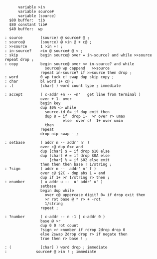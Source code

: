           variable >in
          variable source#
          variable (source)
      $80 buffer:  tib
      $80 constant tib#
      $40 buffer:  wp

    : source        (source) @ source# @ ;
    : source@       (source) @ >in @ + c@ ;
    : >>source      1 >in +! ;
    : in-source?    >in @ source# @ < ;
    : skip          begin source@ over = in-source? and while >>source repeat drop ;
    : copy          begin source@ over <> in-source? and while
                      source@ wp cappend   >>source
                    repeat in-source? if >>source then drop ;
    : word          0 wp tuck c! swap dup skip copy ;
    : char          bl word 1+ c@ ;
    : .(            [char] ) word count type ; immediate

    : accept        ( c-addr +n -- +n'   get line from terminal )
                    over + 1- over
                    begin key
                    dup $0A <> while
                      source-id 0= if dup emit then
                      dup 8 = if  drop 1-  >r over r> umax
                              else  over c!  1+ over umin
                      then
                    repeat
                    drop nip swap - ;

    : setbase       ( addr n -- addr' n' )
                    over c@ dup 0<> and
                    dup [char] $ = if drop $10 else
                    dup [char] # = if drop $0A else
                        [char] % = if $02 else exit
                    then then then base ! 1/string ;
    : ?sign         ( addr n --  addr' n' f )
                    over c@ $2C - dup abs 1 = and
                    dup if 1+ >r 1/string r> then ;
    : >number       ( u addr u --  u' addr' u' )
                    setbase
                    begin dup while
                      over c@ uppercase digit? 0= if drop exit then
                      >r rot base @ * r> + -rot
                      1/string
                    repeat ;

    : ?number       ( c-addr -- n -1 | c-addr 0 )
                    base @ >r
                    dup 0 0 rot count
                    ?sign >r >number if rdrop 2drop drop 0
                    else 2swap 2drop drop r> if negate then
                    true then r> base ! ;

    : (             [char] ) word drop ; immediate
    :             source# @ >in ! ; immediate
